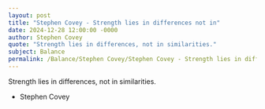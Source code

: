 ```yaml
---
layout: post
title: "Stephen Covey - Strength lies in differences not in"
date: 2024-12-28 12:00:00 -0000
author: Stephen Covey
quote: "Strength lies in differences, not in similarities."
subject: Balance
permalink: /Balance/Stephen Covey/Stephen Covey - Strength lies in differences not in
---
```


Strength lies in differences, not in similarities.

- Stephen Covey
